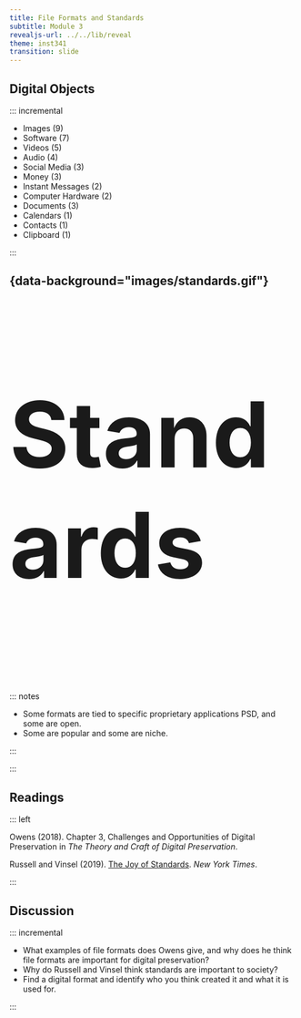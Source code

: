 ```yaml
---
title: File Formats and Standards
subtitle: Module 3
revealjs-url: ../../lib/reveal
theme: inst341
transition: slide
---
```


## Digital Objects

::: incremental

- Images (9)
- Software (7)
- Videos (5)
- Audio (4)
- Social Media (3)
- Money (3) 
- Instant Messages (2)
- Computer Hardware (2)
- Documents (3)
- Calendars (1)
- Contacts (1)
- Clipboard (1)

:::

## {data-background="images/standards.gif"}

<p style="font-size: 120pt; font-weight: bold;">Standards</p>

::: notes

* Some formats are tied to specific proprietary applications PSD, and some are open. 
* Some are popular and some are niche.

:::

:::

##  Readings

::: left

Owens (2018). Chapter 3, Challenges and Opportunities of Digital Preservation
in *The Theory and Craft of Digital Preservation*.

Russell and Vinsel (2019). [The Joy of Standards](https://www.nytimes.com/2019/02/16/opinion/sunday/standardization.html). *New York Times*.

:::

## Discussion

::: incremental

* What examples of file formats does Owens give, and why does he think file
formats are important for digital preservation?
* Why do Russell and Vinsel think standards are important to society?
* Find a digital format and identify who you think created it and what it is used for.

:::


